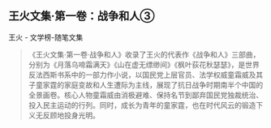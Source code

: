 ## 王火文集·第一卷：战争和人③

王火  -  文学榜-随笔文集

> 《王火文集·第一卷·战争和人》收录了王火的代表作《战争和人》三部曲，分别为《月落乌啼霜满天》《山在虚无缥缈间》《枫叶荻花秋瑟瑟》，是世界反法西斯书系中的一部力作小说，以国民党上层官员、法学权威童霜威及其子童家霆的家庭变故和人生遭际为主线，展现了抗日战争时期南半个中国的全景画卷。核心人物童霜威由消极避难、保持名节到鄙弃国民党独裁统治、投入民主运动的行列。同时，成长为青年的童家霆，也在时代风云的锻造下义无反顾地投身光明。
